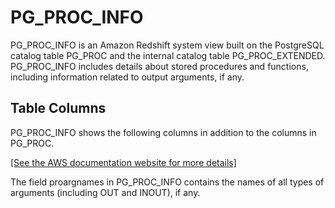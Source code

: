 # PG\_PROC\_INFO<a name="r_PG_PROC_INFO"></a>

PG\_PROC\_INFO is an Amazon Redshift system view built on the PostgreSQL catalog table PG\_PROC and the internal catalog table PG\_PROC\_EXTENDED\. PG\_PROC\_INFO includes details about stored procedures and functions, including information related to output arguments, if any\.

## Table Columns<a name="r_PG_PROC_INFO-table-columns"></a>

PG\_PROC\_INFO shows the following columns in addition to the columns in PG\_PROC\.

[\[See the AWS documentation website for more details\]](http://docs.aws.amazon.com/redshift/latest/dg/r_PG_PROC_INFO.html)

The field proargnames in PG\_PROC\_INFO contains the names of all types of arguments \(including OUT and INOUT\), if any\.